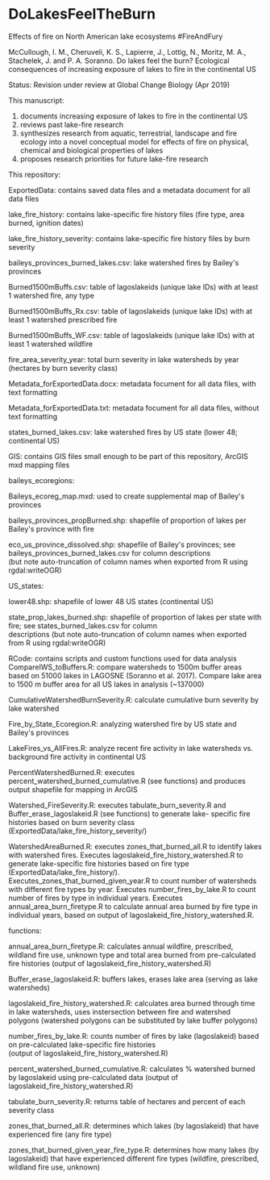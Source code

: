 # DoLakesFeelTheBurn
Effects of fire on North American lake ecosystems #FireAndFury

McCullough, I. M., Cheruveli, K. S., Lapierre, J., Lottig, N., Moritz, M. A., Stachelek, J. and P. A. Soranno. Do lakes feel the burn? Ecological consequences of increasing exposure of lakes to fire in the continental US

Status: Revision under review at Global Change Biology (Apr 2019)

This manuscript:

1) documents increasing exposure of lakes to fire in the continental US
2) reviews past lake-fire research
3) synthesizes research from aquatic, terrestrial, landscape and fire ecology into a novel conceptual model for effects of fire on physical, chemical and biological properties of lakes
4) proposes research priorities for future lake-fire research

This repository:

ExportedData: contains saved data files and a metadata document for all data files

  lake_fire_history: contains lake-specific fire history files (fire type, area burned, ignition dates)

  lake_fire_history_severity: contains lake-specific fire history files by burn severity

  baileys_provinces_burned_lakes.csv: lake watershed fires by Bailey's provinces

  Burned1500mBuffs.csv: table of lagoslakeids (unique lake IDs) with at least 1 watershed fire, any type

  Burned1500mBuffs_Rx.csv: table of lagoslakeids (unique lake IDs) with at least 1 watershed prescribed fire

  Burned1500mBuffs_WF.csv: table of lagoslakeids (unique lake IDs) with at least 1 watershed wildfire

  fire_area_severity_year: total burn severity in lake watersheds by year (hectares by burn severity class)

  Metadata_forExportedData.docx: metadata focument for all data files, with text formatting

  Metadata_forExportedData.txt: metadata focument for all data files, without text formatting

  states_burned_lakes.csv: lake watershed fires by US state (lower 48; continental US)

GIS: contains GIS files small enough to be part of this repository, ArcGIS mxd mapping files

baileys_ecoregions:
  
  Baileys_ecoreg_map.mxd: used to create supplemental map of Bailey's provinces
  
  baileys_provinces_propBurned.shp: shapefile of proportion of lakes per Bailey's province with fire
  
  eco_us_province_dissolved.shp: shapefile of Bailey's provinces; see baileys_provinces_burned_lakes.csv for column descriptions  
  (but note auto-truncation of column names when exported from R using rgdal:writeOGR)

US_states:
  
  lower48.shp: shapefile of lower 48 US states (continental US)
  
  state_prop_lakes_burned.shp: shapefile of proportion of lakes per state with fire; see states_burned_lakes.csv for column       
  descriptions (but note auto-truncation of column names when exported from R using rgdal:writeOGR)

RCode: contains scripts and custom functions used for data analysis
  CompareIWS_toBuffers.R: compare watersheds to 1500m buffer areas based on 51000 lakes in LAGOSNE (Soranno et al. 2017). 
  Compare lake area to 1500 m buffer area for all US lakes in analysis (~137000)
  
  CumulativeWatershedBurnSeverity.R: calculate cumulative burn severity by lake watershed
  
  Fire_by_State_Ecoregion.R: analyzing watershed fire by US state and Bailey's provinces
  
  LakeFires_vs_AllFires.R: analyze recent fire activity in lake watersheds vs. background fire activity in continental US
  
  PercentWatershedBurned.R: executes percent_watershed_burned_cumulative.R (see functions) and produces output shapefile for 
  mapping in ArcGIS
  
  Watershed_FireSeverity.R: executes tabulate_burn_severity.R and Buffer_erase_lagoslakeid.R (see functions) to generate lake-
  specific fire histories based on burn severity class (ExportedData/lake_fire_history_severity/)
  
  WatershedAreaBurned.R: executes zones_that_burned_all.R to identify lakes with watershed fires. Executes 
  lagoslakeid_fire_history_watershed.R to generate lake-specific fire histories based on fire type 
  (ExportedData/lake_fire_history/). Executes_zones_that_burned_given_year.R to count number of watersheds with different fire 
  types by year. Executes number_fires_by_lake.R to count number of fires by type in individual years. Executes 
  annual_area_burn_firetype.R to calculate annual area burned by fire type in individual years, based on output of 
  lagoslakeid_fire_history_watershed.R. 

functions:
  
  annual_area_burn_firetype.R: calculates annual wildfire, prescribed, wildland fire use, unknown type and total area burned
  from pre-calculated fire histories (output of lagoslakeid_fire_history_watershed.R)
  
  Buffer_erase_lagoslakeid.R: buffers lakes, erases lake area (serving as lake watersheds)
  
  lagoslakeid_fire_history_watershed.R: calculates area burned through time in lake watersheds, uses instersection between fire 
  and watershed polygons (watershed polygons can be substituted by lake buffer polygons)
  
  number_fires_by_lake.R: counts number of fires by lake (lagoslakeid) based on pre-calculated lake-specific fire histories     
  (output of lagoslakeid_fire_history_watershed.R)
  
  percent_watershed_burned_cumulative.R: calculates % watershed burned by lagoslakeid using pre-calculated data (output of    
  lagoslakeid_fire_history_watershed.R)
  
  tabulate_burn_severity.R: returns table of hectares and percent of each severity class
  
  zones_that_burned_all.R: determines which lakes (by lagoslakeid) that have experienced fire (any fire type)
  
  zones_that_burned_given_year_fire_type.R: determines how many lakes (by lagoslakeid) that have experienced different fire 
  types (wildfire, prescribed, wildland fire use, unknown)
  
